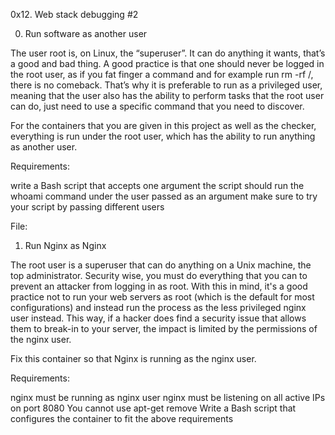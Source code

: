 0x12. Web stack debugging #2

0. Run software as another user

The user root is, on Linux, the “superuser”. It can do anything it wants, that’s a good and bad thing. A good practice is that one should never be logged in the root user, as if you fat finger a command and for example run rm -rf /, there is no comeback. That’s why it is preferable to run as a privileged user, meaning that the user also has the ability to perform tasks that the root user can do, just need to use a specific command that you need to discover.

For the containers that you are given in this project as well as the checker, everything is run under the root user, which has the ability to run anything as another user.

Requirements:

write a Bash script that accepts one argument
the script should run the whoami command under the user passed as an argument
make sure to try your script by passing different users

File:

1. Run Nginx as Nginx

The root user is a superuser that can do anything on a Unix machine, the top administrator. Security wise, you must do everything that you can to prevent an attacker from logging in as root. With this in mind, it's a good practice not to run your web servers as root (which is the default for most configurations) and instead run the process as the less privileged nginx user instead. This way, if a hacker does find a security issue that allows them to break-in to your server, the impact is limited by the permissions of the nginx user.

Fix this container so that Nginx is running as the nginx user.

Requirements:

nginx must be running as nginx user
nginx must be listening on all active IPs on port 8080
You cannot use apt-get remove
Write a Bash script that configures the container to fit the above requirements
